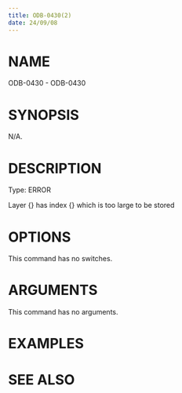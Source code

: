 ```yaml
---
title: ODB-0430(2)
date: 24/09/08
---
```


# NAME

ODB-0430 - ODB-0430

# SYNOPSIS

N/A.

# DESCRIPTION

Type: ERROR

Layer {} has index {} which is too large to be stored

# OPTIONS

This command has no switches.

# ARGUMENTS

This command has no arguments.

# EXAMPLES

# SEE ALSO
